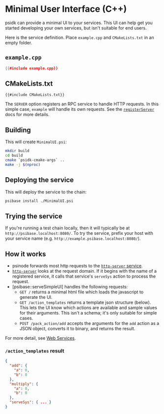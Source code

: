 # Minimal User Interface (C++)

psidk can provide a minimal UI to your services. This UI can help get you started developing your own services, but isn't suitable for end users.

Here is the service definition. Place `example.cpp` and `CMakeLists.txt` in an empty folder.

## `example.cpp`

```cpp
{{#include example.cpp}}
```

## CMakeLists.txt

```
{{#include CMakeLists.txt}}
```

The `SERVER` option registers an RPC service to handle HTTP requests. In this simple case, `example` will handle its own requests. See the [`registerServer`](../../../../default-apps/http-server.md#systemservicehttpserverregisterserver) docs for more details.

## Building

This will create `MinimalUI.psi`:

```sh
mkdir build
cd build
cmake `psidk-cmake-args` ..
make -j $(nproc)
```

## Deploying the service

This will deploy the service to the chain:

```sh
psibase install ./MinimalUI.psi
```

## Trying the service

If you're running a test chain locally, then it will typically be at `http://psibase.localhost:8080/`. To try the service, prefix your host with your service name (e.g. `http://example.psibase.localhost:8080/`).

## How it works

- psinode forwards most http requests to the [`http-server` service](../../../../default-apps/http-server.md).
- [`http-server`](../../../../default-apps/http-server.md) looks at the request domain. If it begins with the name of a registered service, it calls that service's `serveSys` action to process the request.
- [psibase::serveSimpleUI] handles the following requests:
  - `GET /` returns a minimal html file which loads the javascript to generate the UI.
  - `GET /action_templates` returns a template json structure (below). This lets the UI know which actions are available and sample values for their arguments. This isn't a schema; it's only suitable for simple cases.
  - `POST /pack_action/add` accepts the arguments for the `add` action as a JSON object, converts it to binary, and returns the result.

For more detail, see [Web Services](../reference/web-services.html).

### `/action_templates` result

```json
{
  "add": {
    "a": 0,
    "b": 0
  },
  "multiply": {
    "a": 0,
    "b": 0
  },
  "serveSys": { ... }
}
```
